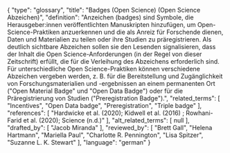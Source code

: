 {
    "type": "glossary",
    "title": "Badges (Open Science) (Open Science Abzeichen)",
    "definition": "Anzeichen (badges) sind Symbole, die Herausgeber:innen veröffentlichten Manuskripten hinzufügen, um Open-Science-Praktiken anzuerkennen und die als Anreiz für Forschende dienen, Daten und Materialien zu teilen oder ihre Studien zu präregistrieren. Als deutlich sichtbare Abzeichen sollen sie den Lesenden signalisieren, dass der Inhalt die Open Science-Anforderungen (in der Regel von dieser Zeitschrift) erfüllt, die für die Verleihung des Abzeichens erforderlich sind. Für unterschiedliche Open Science-Praktiken können verschiedene Abzeichen vergeben werden, z. B. für die Bereitstellung und Zugänglichkeit von Forschungsmaterialien und -ergebnissen an einem permanenten Ort (\"Open Material Badge\" und \"Open Data Badge\") oder für die Präregistrierung von Studien (\"Preregistration Badge\").",
    "related_terms": [
        "Incentives",
        "Open Data badge",
        "Preregistration",
        "Triple badge"
    ],
    "references": [
        "Hardwicke et al. (2020); Kidwell et al. (2016) ; Rowhani-Farid et al. (2020); Science (n.d.)"
    ],
    "alt_related_terms": [
        null
    ],
    "drafted_by": [
        "Jacob Miranda"
    ],
    "reviewed_by": [
        "Brett Gall",
        "Helena Hartmann",
        "Mariella Paul",
        "Charlotte R. Pennington",
        "Lisa Spitzer",
        "Suzanne L. K. Stewart"
    ],
    "language": "german"
}
